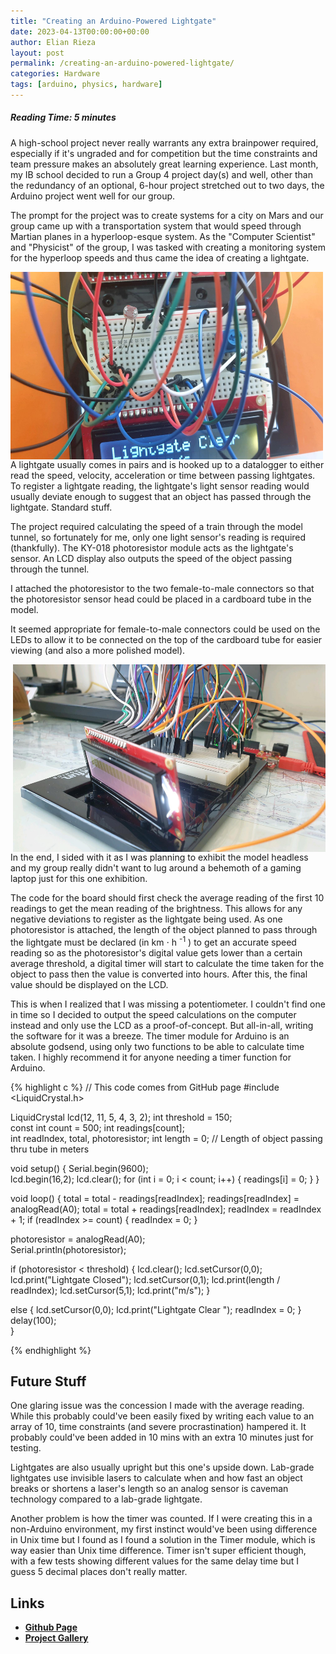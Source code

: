 ```yaml
---
title: "Creating an Arduino-Powered Lightgate"
date: 2023-04-13T00:00:00+00:00
author: Elian Rieza
layout: post
permalink: /creating-an-arduino-powered-lightgate/
categories: Hardware
tags: [arduino, physics, hardware]
---
```

##### Reading Time: 5 minutes

A high-school project never really warrants any extra brainpower required, especially if it's ungraded and for competition but the time constraints and team pressure makes an absolutely great learning experience. Last month, my IB school decided to run a Group 4 project day(s) and well, other than the redundancy of an optional, 6-hour project stretched out to two days, the Arduino project went well for our group.

The prompt for the project was to create systems for a city on Mars and our group came up with a transportation system that would speed through Martian planes in a hyperloop-esque system. As the "Computer Scientist" and "Physicist" of the group, I was tasked with creating a monitoring system for the hyperloop speeds and thus came the idea of creating a lightgate.

<img src="/assets/images/lightgate-post/real.jpg" alt="Arduino Lightgate" title="Lightgate" style="width:500px; height:300px; margin-right:20px; float: left;">

A lightgate usually comes in pairs and is hooked up to a datalogger to either read the speed, velocity, acceleration or time between passing lightgates. To register a lightgate reading, the lightgate's light sensor reading would usually deviate enough to suggest that an object has passed through the lightgate. Standard stuff.

The project required calculating the speed of a train through the model tunnel, so fortunately for me, only one light sensor's reading is required (thankfully). The KY-018 photoresistor module acts as the lightgate's sensor. An LCD display also outputs the speed of the object passing through the tunnel.

I attached the photoresistor to the two female-to-male connectors so that the photoresistor sensor head could be placed in a cardboard tube in the model.


It seemed appropriate for female-to-male connectors could be used on the LEDs to allow it to be connected on the top of the cardboard tube for easier viewing (and also a more polished model).

<img src="/assets/images/lightgate-post/FTM2.jpg" alt="Arduino Lightgate" title="Lightgate" style="width:500px; height:300px; float: right; margin-left:20px">

In the end, I sided with it as I was planning to exhibit the model headless and my group really didn't want to lug around a behemoth of a gaming laptop just for this one exhibition.

The code for the board should first check the average reading of the first 10 readings to get the mean reading of the brightness. This allows for any negative deviations to register as the lightgate being used. As one photoresistor is attached, the length of the object planned to pass through the lightgate must be declared (in <span class="unit">km ⋅ h</span> <sup class="superscript">-1</sup> ) to get an accurate speed reading so as the photoresistor's digital value gets lower than a certain average threshold, a digital timer will start to calculate the time taken for the object to pass then the value is converted into hours. After this, the final value should be displayed on the LCD.

This is when I realized that I was missing a potentiometer. I couldn't find one in time so I decided to output the speed calculations on the computer instead and only use the LCD as a proof-of-concept. But all-in-all, writing the software for it was a breeze. The timer module for Arduino is an absolute godsend, using only two functions to be able to calculate time taken. I highly recommend it for anyone needing a timer function for Arduino. 

{% highlight c %}
// This code comes from GitHub page
#include <LiquidCrystal.h> 

LiquidCrystal lcd(12, 11, 5, 4, 3, 2); 
int threshold = 150;                      	  
const int count = 500; 
int readings[count];   
int readIndex, total, photoresistor; 
int length = 0; // Length of object passing thru tube in meters

void setup() { 
  Serial.begin(9600);          	  
  lcd.begin(16,2); 
  lcd.clear(); 
  for (int i = 0; i < count; i++) { 
    readings[i] = 0; 
  } 
} 

void loop() { 
  total = total - readings[readIndex]; 
  readings[readIndex] = analogRead(A0); 
  total = total + readings[readIndex]; 
  readIndex = readIndex + 1;
  if (readIndex >= count) { 
    readIndex = 0;
  } 

  photoresistor = analogRead(A0);    
  Serial.println(photoresistor);     
  
  if (photoresistor < threshold) { 
    lcd.clear(); 
    lcd.setCursor(0,0); 
    lcd.print("Lightgate Closed"); 
    lcd.setCursor(0,1); 
    lcd.print(length / readIndex);
    lcd.setCursor(5,1); 
    lcd.print("m/s"); 
  } 

  else { 
    lcd.setCursor(0,0); 
    lcd.print("Lightgate Clear "); 
    readIndex = 0; 
  } 
  delay(100);               	  
} 

{% endhighlight %}

## Future Stuff 
One glaring issue was the concession I made with the average reading. While this probably could've been easily fixed by writing each value to an array of 10, time constraints (and severe procrastination) hampered it. It probably could've been added in 10 mins with an extra 10 minutes just for testing.

Lightgates are also usually upright but this one's upside down. Lab-grade lightgates use invisible lasers to calculate when and how fast an object breaks or shortens a laser's length so an analog sensor is caveman technology compared to a lab-grade lightgate.

Another problem is how the timer was counted. If I were creating this in a non-Arduino environment, my first instinct would've been using difference in Unix time but I found as I found a solution in the Timer module, which is way easier than Unix time difference. Timer isn't super efficient though, with a few tests showing different values for the same delay time but I guess 5 decimal places don't really matter.

## Links
- **[Github Page](https://github.com/nail-e/arduino-lightgate)**
- **[Project Gallery](https://github.com/nail-e/arduino-lightgate/tree/main/Gallery)**

